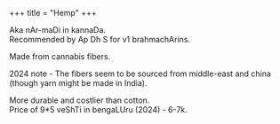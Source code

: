 +++
title = "Hemp"
+++

Aka nAr-maDi in kannaDa.  
Recommended by Ap Dh S for v1 brahmachArins.

Made from cannabis fibers.

2024 note - The fibers seem to be sourced from middle-east and china (though yarn might be made in India). 

More durable and costlier than cotton.  
Price of 9*5 veShTi in bengaLUru (2024) - 6-7k.
